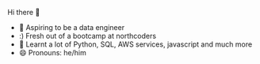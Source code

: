 Hi there 👋

- 🔭 Aspiring to be a data engineer
- :) Fresh out of a bootcamp at northcoders
- 🌱 Learnt a lot of Python, SQL, AWS services, javascript and much more 
- 😄 Pronouns: he/him


